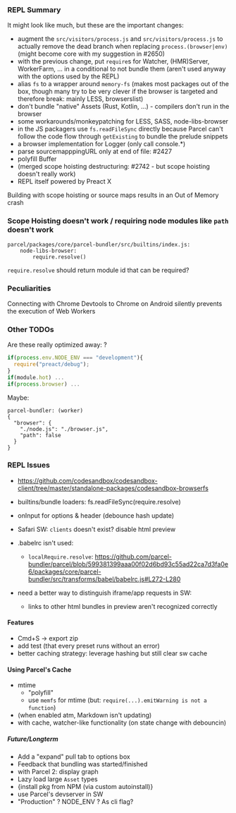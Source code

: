 ### REPL Summary

It might look like much, but these are the important changes:

- augment the `src/visitors/process.js` and `src/visitors/process.js` to actually remove the dead branch when replacing `process.(browser|env)` (might become core with my suggestion in #2650)
- with the previous change, put `require`s for Watcher, (HMR)Server, WorkerFarm, ... in a conditional to not bundle them (aren't used anyway with the options used by the REPL)
- alias `fs` to a wrapper around `memory-fs` (makes most packages out of the box, though many try to be very clever if the browser is targeted and therefore break: mainly LESS, browserslist)
- don't bundle "native" Assets (Rust, Kotlin, ...) - compilers don't run in the browser
- some workarounds/monkeypatching for LESS, SASS, node-libs-browser
- in the JS packagers use `fs.readFileSync` directly because Parcel can't follow the code flow through `getExisting` to bundle the prelude snippets
- a browser implementation for Logger (only call console.\*)
- parse sourcemapppingURL only at end of file: #2427
- polyfill Buffer
- (merged scope hoisting destructuring: #2742 - but scope hoisting doesn't really work)
- REPL itself powered by Preact X

Building with scope hoisting or source maps results in an Out of Memory crash

### Scope Hoisting doesn't work / requiring node modules like `path` doesn't work

```
parcel/packages/core/parcel-bundler/src/builtins/index.js:
    node-libs-browser:
        require.resolve()
```

`require.resolve` should return module id that can be required?

### Peculiarities

Connecting with Chrome Devtools to Chrome on Android silently prevents the execution of Web Workers

### Other TODOs

Are these really optimized away: ?

```js
if(process.env.NODE_ENV === "development"){
  require("preact/debug");
}
if(module.hot) ...
if(process.browser) ...
```

Maybe:

```
parcel-bundler: (worker)
{
  "browser": {
    "./node.js": "./browser.js",
    "path": false
  }
}
```

### REPL Issues

- https://github.com/codesandbox/codesandbox-client/tree/master/standalone-packages/codesandbox-browserfs
- builtins/bundle loaders: fs.readFileSync(require.resolve)
- onInput for options & header (debounce hash update)
- Safari SW: `clients` doesn't exist? disable html preview
- .babelrc isn't used:

  - `localRequire.resolve`: https://github.com/parcel-bundler/parcel/blob/599381399aaa00f02d6bd93c55ad22ca7d3fa0e6/packages/core/parcel-bundler/src/transforms/babel/babelrc.js#L272-L280

- need a better way to distinguish iframe/app requests in SW:
  - links to other html bundles in preview aren't recognized correctly

#### Features

- Cmd+S -> export zip
- add test (that every preset runs without an error)
- better caching strategy: leverage hashing but still clear sw cache

#### Using Parcel's Cache

- mtime
  - "polyfill"
  - use `memfs` for mtime (but: `require(...).emitWarning is not a function`)
- (when enabled atm, Markdown isn't updating)
- with cache, watcher-like functionality (on state change with debouncin)

##### Future/Longterm

- Add a "expand" pull tab to options box
- Feedback that bundling was started/finished
- with Parcel 2: display graph
- Lazy load large `Asset` types
- {install pkg from NPM (via custom autoinstall)}
- use Parcel's devserver in SW
- "Production" ? NODE_ENV ? As cli flag?
